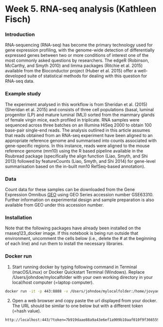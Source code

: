 # Week 5. RNA-seq analysis (Kathleen Fisch)


### Introduction 
RNA-sequencing (RNA-seq) has become the primary technology used for gene expression profiling, with the genome-wide detection of differentially expressed genes between two or more conditions of interest one of the most commonly asked questions by researchers. The edgeR (Robinson, McCarthy, and Smyth 2010) and limma packages (Ritchie et al. 2015) available from the Bioconductor project (Huber et al. 2015) offer a well-developed suite of statistical methods for dealing with this question for RNA-seq data.


### Example study
The experiment analysed in this workflow is from Sheridan et al. (2015) (Sheridan et al. 2015) and consists of three cell populations (basal, luminal progenitor (LP) and mature luminal (ML)) sorted from the mammary glands of female virgin mice, each profiled in triplicate. RNA samples were sequenced across three batches on an Illumina HiSeq 2000 to obtain 100 base-pair single-end reads. The analysis outlined in this article assumes that reads obtained from an RNA-seq experiment have been aligned to an appropriate reference genome and summarised into counts associated with gene-specific regions. In this instance, reads were aligned to the mouse reference genome (mm10) using the R based pipeline available in the Rsubread package (specifically the align function (Liao, Smyth, and Shi 2013) followed by featureCounts (Liao, Smyth, and Shi 2014) for gene-level summarisation based on the in-built mm10 RefSeq-based annotation).


### Data
Count data for these samples can be downloaded from the Gene Expression Omnibus [GEO](http://www.ncbi.nlm.nih.gov/geo/) using GEO Series accession number GSE63310. Further information on experimental design and sample preparation is also available from GEO under this accession number.

### Installation
Note that the following packages have already been installed on the rnaseq123_docker image. If this notebook is being run outside that environment, uncomment the cells below (i.e., delete the # at the beginning of each line) and run them to install the necessary libraries.


### Docker run

1. Start running docker by typing following command in Terminal (macOS/Linux) or Docker Quickstart Terminal (Windows). Replace /Users/johndoe/mylocalfolder with your own working directory in your local/host computer (=laptop computer).

```bash
docker run -it -p 443:8888 -v /Users/johndoe/mylocalfolder:/home/jovyan/work/notebooks ccbbatucsd/rnaseq123-docker
```

2. Open a web browser and copy paste the url displayed from your docker. The URL should be similar to one below but with a different token (=hash value).
```bash
http://localhost:443/?token=7b919daae88a9a43e6ef1a909b10aaf010f9f366559552b8
```

